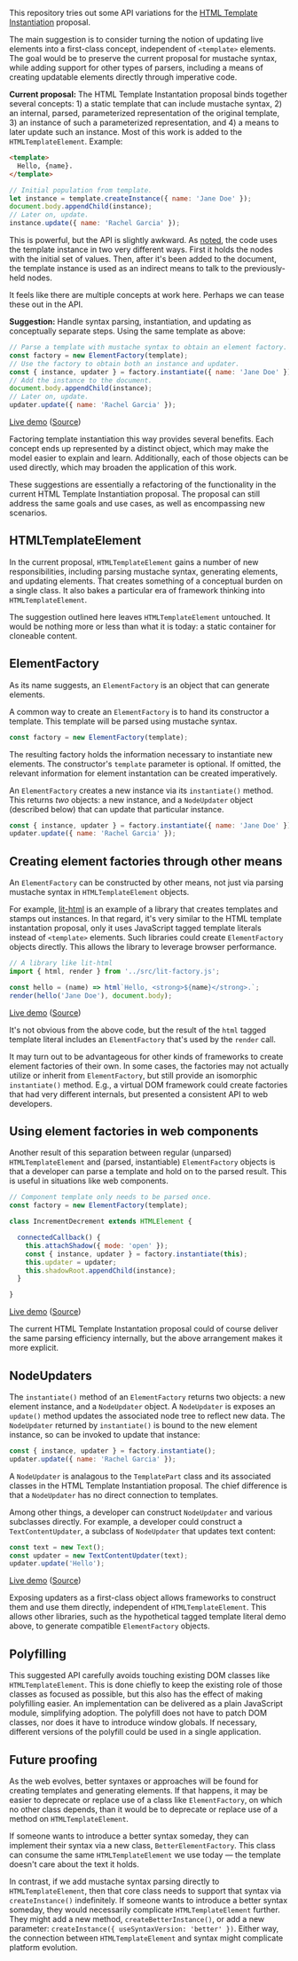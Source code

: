 This repository tries out some API variations for the [HTML Template Instantiation](https://github.com/w3c/webcomponents/blob/gh-pages/proposals/Template-Instantiation.md) proposal.

The main suggestion is to consider turning the notion of updating live elements into a first-class concept, independent of `<template>` elements. The goal would be to preserve the current proposal for mustache syntax, while adding support for other types of parsers, including a means of creating updatable elements directly through imperative code.

**Current proposal:**
The HTML Template Instantation proposal binds together several concepts: 1) a static template that can include mustache syntax, 2) an internal, parsed, parameterized representation of the original template, 3) an instance of such a parameterized representation, and 4) a means to later update such an instance. Most of this work is added to the `HTMLTemplateElement`. Example:

```html
<template>
  Hello, {name}.
</template>
```

```js
// Initial population from template.
let instance = template.createInstance({ name: 'Jane Doe' });
document.body.appendChild(instance);
// Later on, update.
instance.update({ name: 'Rachel Garcia' });
```

This is powerful, but the API is slightly awkward. As [noted](https://github.com/w3c/webcomponents/issues/685), the code uses the template instance in two very different ways. First it holds the nodes with the initial set of values. Then, after it's been added to the document, the template instance is used as an indirect means to talk to the previously-held nodes.

It feels like there are multiple concepts at work here. Perhaps we can tease these out in the API.


**Suggestion:** Handle syntax parsing, instantiation, and updating as conceptually separate steps. Using the same template as above:

```js
// Parse a template with mustache syntax to obtain an element factory.
const factory = new ElementFactory(template);
// Use the factory to obtain both an instance and updater.
const { instance, updater } = factory.instantiate({ name: 'Jane Doe' });
// Add the instance to the document.
document.body.appendChild(instance);
// Later on, update.
updater.update({ name: 'Rachel Garcia' });
```

[Live demo](https://rawgit.com/ComponentKitchen/html-templates/master/demos/hello.html) ([Source](./demos/hello.html))

Factoring template instantiation this way provides several benefits. Each concept ends up represented by a distinct object, which may make the model easier to explain and learn. Additionally, each of those objects can be used directly, which may broaden the application of this work.

These suggestions are essentially a refactoring of the functionality in the current HTML Template Instantiation proposal. The proposal can still address the same goals and use cases, as well as encompassing new scenarios.


## HTMLTemplateElement

In the current proposal, `HTMLTemplateElement` gains a number of new responsibilities, including parsing mustache syntax, generating elements, and updating elements. That creates something of a conceptual burden on a single class. It also bakes a particular era of framework thinking into `HTMLTemplateElement`.

The suggestion outlined here leaves `HTMLTemplateElement` untouched. It would be nothing more or less than what it is today: a static container for cloneable content.


## ElementFactory

As its name suggests, an `ElementFactory` is an object that can generate elements.

A common way to create an `ElementFactory` is to hand its constructor a template. This template will be parsed using mustache syntax.

```js
const factory = new ElementFactory(template);
```

The resulting factory holds the information necessary to instantiate new elements. The constructor's `template` parameter is optional. If omitted, the relevant information for element instantation can be created imperatively.

An `ElementFactory` creates a new instance via its `instantiate()` method. This returns _two_ objects: a new instance, and a `NodeUpdater` object (described below) that can update that particular instance.

```js
const { instance, updater } = factory.instantiate({ name: 'Jane Doe' });
updater.update({ name: 'Rachel Garcia' });
```


## Creating element factories through other means

An `ElementFactory` can be constructed by other means, not just via parsing mustache syntax in `HTMLTemplateElement` objects.

For example, [lit-html](https://github.com/PolymerLabs/lit-html/) is an example of a library that creates templates and stamps out instances. In that regard, it's very similar to the HTML template instantation proposal, only it uses JavaScript tagged template literals instead of `<template>` elements. Such libraries could create `ElementFactory` objects directly. This allows the library to leverage browser performance.

```js
// A library like lit-html
import { html, render } from '../src/lit-factory.js';

const hello = (name) => html`Hello, <strong>${name}</strong>.`;
render(hello('Jane Doe'), document.body);
```

[Live demo](https://rawgit.com/ComponentKitchen/html-templates/master/demos/lit-factory.html) ([Source](./demos/lit-factory.html))

It's not obvious from the above code, but the result of the `html` tagged template literal includes an `ElementFactory` that's used by the `render` call.

It may turn out to be advantageous for other kinds of frameworks to create element factories of their own. In some cases, the factories may not actually utilize or inherit from `ElementFactory`, but still provide an isomorphic `instantiate()` method. E.g., a virtual DOM framework could create factories that had very different internals, but presented a consistent API to web developers.


## Using element factories in web components

Another result of this separation between regular (unparsed) `HTMLTemplateElement` and (parsed, instantiable) `ElementFactory` objects is that a developer can parse a template and hold on to the parsed result. This is useful in situations like web components.

```js
// Component template only needs to be parsed once.
const factory = new ElementFactory(template);

class IncrementDecrement extends HTMLElement {

  connectedCallback() {
    this.attachShadow({ mode: 'open' });
    const { instance, updater } = factory.instantiate(this);
    this.updater = updater;
    this.shadowRoot.appendChild(instance);
  }

}
```

[Live demo](https://rawgit.com/ComponentKitchen/html-templates/master/demos/incrementDecrement.html) ([Source](./demos/incrementDecrement.html))

The current HTML Template Instantation proposal could of course deliver the same parsing efficiency internally, but the above arrangement makes it more explicit.


## NodeUpdaters

The `instantiate()` method of an `ElementFactory` returns two objects: a new element instance, and a `NodeUpdater` object. A `NodeUpdater` is exposes an `update()` method updates the associated node tree to reflect new data. The `NodeUpdater` returned by `instantiate()` is bound to the new element instance, so can be invoked to update that instance:

```js
const { instance, updater } = factory.instantiate();
updater.update({ name: 'Rachel Garcia' });
```

A `NodeUpdater` is analagous to the `TemplatePart` class and its associated classes in the HTML Template Instantiation proposal. The chief difference is that a `NodeUpdater` has no direct connection to templates.

Among other things, a developer can construct `NodeUpdater` and various subclasses directly. For example, a developer could construct a `TextContentUpdater`, a subclass of `NodeUpdater` that updates text content:

```js
const text = new Text();
const updater = new TextContentUpdater(text);
updater.update('Hello');
```

[Live demo](https://rawgit.com/ComponentKitchen/html-templates/master/demos/manual.html) ([Source](./demos/manual.html))

Exposing updaters as a first-class object allows frameworks to construct them and use them directly, independent of `HTMLTemplateElement`. This allows other libraries, such as the hypothetical tagged template literal demo above, to generate compatible `ElementFactory` objects.


## Polyfilling

This suggested API carefully avoids touching existing DOM classes like `HTMLTemplateElement`. This is done chiefly to keep the existing role of those classes as focused as possible, but this also has the effect of making polyfilling easier. An implementation can be delivered as a plain JavaScript module, simplifying adoption. The polyfill does not have to patch DOM classes, nor does it have to introduce window globals. If necessary, different versions of the polyfill could be used in a single application.


## Future proofing

As the web evolves, better syntaxes or approaches will be found for creating templates and generating elements. If that happens, it may be easier to deprecate or replace use of a class like `ElementFactory`, on which no other class depends, than it would be to deprecate or replace use of a method on `HTMLTemplateElement`.

If someone wants to introduce a better syntax someday, they can implement their syntax via a new class, `BetterElementFactory`. This class can consume the same `HTMLTemplateElement` we use today — the template doesn't care about the text it holds.

In contrast, if we add mustache syntax parsing directly to `HTMLTemplateElement`, then that core class needs to support that syntax via `createInstance()` indefinitely. If someone wants to introduce a better syntax someday, they would necessarily complicate `HTMLTemplateElement` further. They might add a new method, `createBetterInstance()`, or add a new parameter: `createInstance({ useSyntaxVersion: 'better' })`. Either way, the connection between `HTMLTemplateElement` and syntax might complicate platform evolution.
